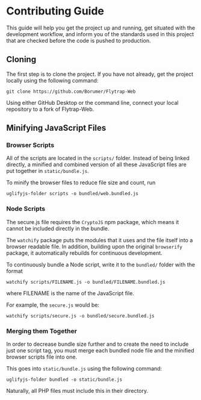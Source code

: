# Contributing Guide

This guide will help you get the project up and running, get situated with the development workflow, and inform you of the standards used in this project that are checked before the code is pushed to production.

## Cloning

The first step is to clone the project. If you have not already, get the project locally using the following command:

`git clone https://github.com/Borumer/Flytrap-Web`

Using either GitHub Desktop or the command line, connect your local repository to a fork of Flytrap-Web.

## Minifying JavaScript Files

### Browser Scripts

All of the scripts are located in the `scripts/` folder. Instead of being linked directly, a minified and combined version of all these JavaScript files are put together in `static/bundle.js`.

To minify the browser files to reduce file size and count, run 

`uglifyjs-folder scripts -o bundled/web.bundled.js`

### Node Scripts

The secure.js file requires the `CryptoJS` npm package, which means it cannot be included directly in the bundle. 

The `watchify` package puts the modules that it uses and the file itself into a browser readable file. In addition, building upon the original `browserify` package, it automatically rebuilds for continuous development. 

To continuously bundle a Node script, write it to the `bundled/` folder with the format 

`watchify scripts/FILENAME.js -o bundled/FILENAME.bundled.js`

where FILENAME is the name of the JavaScript file.

For example, the `secure.js` would be:

`watchify scripts/secure.js -o bundled/secure.bundled.js`

### Merging them Together

In order to decrease bundle size further and to create the need to include just one script tag, you must merge each bundled node file and the minified browser scripts file into one. 

This goes into `static/bundle.js` using the following command:

`uglifyjs-folder bundled -o static/bundle.js`

Naturally, all PHP files must include this in their directory. 
